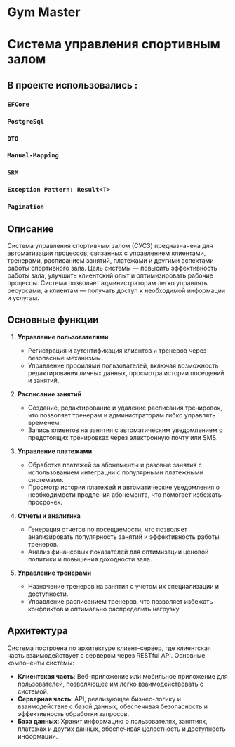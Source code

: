 # Gym Master
# Система управления спортивным залом

## В проекте использовались : 
### `EFCore`
### `PostgreSql`
### `DTO`
### `Manual-Mapping`
### `SRM`
### `Exception Pattern: Result<T>`
### `Pagination`

## Описание

Система управления спортивным залом (СУСЗ) предназначена для автоматизации процессов, связанных с управлением клиентами, тренерами, расписанием занятий, платежами и другими аспектами работы спортивного зала. Цель системы — повысить эффективность работы зала, улучшить клиентский опыт и оптимизировать рабочие процессы. Система позволяет администраторам легко управлять ресурсами, а клиентам — получать доступ к необходимой информации и услугам.

## Основные функции

1. **Управление пользователями**
   - Регистрация и аутентификация клиентов и тренеров через безопасные механизмы.
   - Управление профилями пользователей, включая возможность редактирования личных данных, просмотра истории посещений и занятий.

2. **Расписание занятий**
   - Создание, редактирование и удаление расписания тренировок, что позволяет тренерам и администраторам гибко управлять временем.
   - Запись клиентов на занятия с автоматическим уведомлением о предстоящих тренировках через электронную почту или SMS.

3. **Управление платежами**
   - Обработка платежей за абонементы и разовые занятия с использованием интеграции с популярными платежными системами.
   - Просмотр истории платежей и автоматические уведомления о необходимости продления абонемента, что помогает избежать просрочек.

4. **Отчеты и аналитика**
   - Генерация отчетов по посещаемости, что позволяет анализировать популярность занятий и эффективность работы тренеров.
   - Анализ финансовых показателей для оптимизации ценовой политики и повышения доходности зала.

5. **Управление тренерами**
   - Назначение тренеров на занятия с учетом их специализации и доступности.
   - Управление расписанием тренеров, что позволяет избежать конфликтов и оптимально распределить нагрузку.

## Архитектура

Система построена по архитектуре клиент-сервер, где клиентская часть взаимодействует с сервером через RESTful API. Основные компоненты системы:

- **Клиентская часть**: Веб-приложение или мобильное приложение для пользователей, позволяющее им легко взаимодействовать с системой.
- **Серверная часть**: API, реализующее бизнес-логику и взаимодействие с базой данных, обеспечивая безопасность и эффективность обработки запросов.
- **База данных**: Хранит информацию о пользователях, занятиях, платежах и других данных, обеспечивая целостность и доступность информации.

